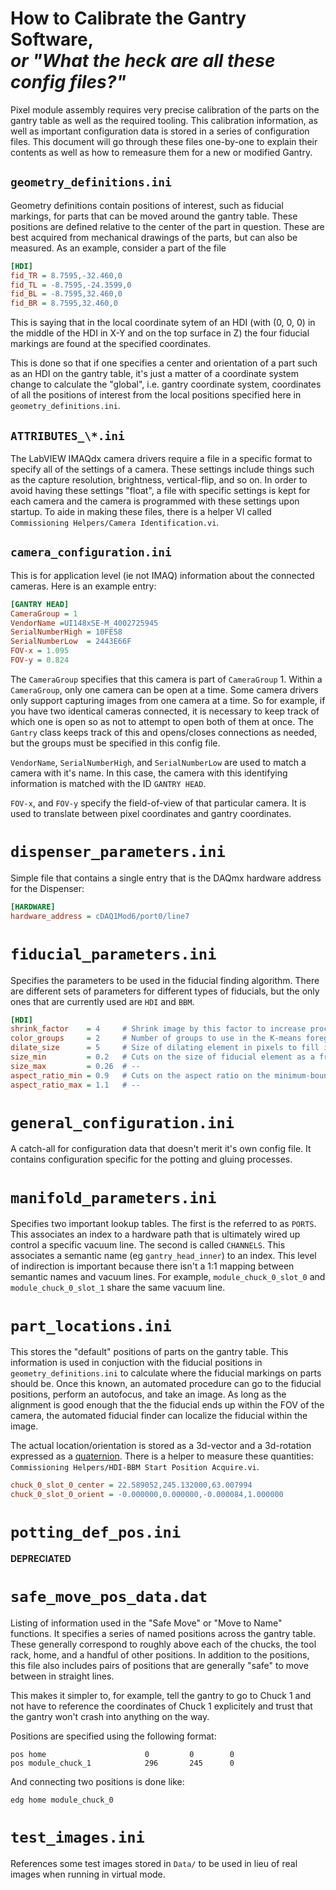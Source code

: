 # How to Calibrate the Gantry Software, </br>*or "What the heck are all these config files?"*

Pixel module assembly requires very precise calibration of the parts on the gantry table as well as the required tooling. This calibration information, as well as important configuration data is stored in a series of configuration files. This document will go through these files one-by-one to explain their contents as well as how to remeasure them for a new or modified Gantry.



## `geometry_definitions.ini`

Geometry definitions contain positions of interest, such as fiducial markings, for parts that can be moved around the gantry table. These positions are defined relative to the center of the part in question. These are best acquired from mechanical drawings of the parts, but can also be measured. As an example, consider a part of the file

```ini
[HDI]
fid_TR = 8.7595,-32.460,0
fid_TL = -8.7595,-24.3599,0
fid_BL = -8.7595,32.460,0
fid_BR = 8.7595,32.460,0
```

This is saying that in the local coordinate sytem of an HDI (with (0, 0, 0) in the middle of the HDI in X-Y and on the top surface in Z) the four fiducial markings are found at the specified coordinates.

This is done so that if one specifies a center and orientation of a part such as an HDI on the gantry table, it's just a matter of a coordinate system change to calculate the "global", i.e. gantry coordinate system, coordinates of all the positions of interest from the local positions specified here in `geometry_definitions.ini`.

## `ATTRIBUTES_\*.ini`

The LabVIEW IMAQdx camera drivers require a file in a specific format to specify all of the settings of a camera. These settings include things such as the capture resolution, brightness, vertical-flip, and so on. In order to avoid having these settings "float", a file with specific settings is kept for each camera and the camera is programmed with these settings upon startup. To aide in making these files, there is a helper VI called `Commissioning Helpers/Camera Identification.vi`.

## `camera_configuration.ini`

This is for application level (ie not IMAQ) information about the connected cameras. Here is an example entry:

```ini
[GANTRY HEAD]
CameraGroup = 1
VendorName =UI148xSE-M_4002725945
SerialNumberHigh = 10FE58
SerialNumberLow  = 2443E66F
FOV-x = 1.095
FOV-y = 0.824
```

The `CameraGroup` specifies that this camera is part of `CameraGroup` 1. Within a `CameraGroup`, only one camera can be open at a time. Some camera drivers only support capturing images from one camera at a time. So for example, if you have two identical cameras connected, it is necessary to keep track of which one is open so as not to attempt to open both of them at once. The `Gantry` class keeps track of this and opens/closes connections as needed, but the groups must be specified in this config file.

`VendorName`, `SerialNumberHigh`, and `SerialNumberLow` are used to match a camera with it's name. In this case, the camera with this identifying information is matched with the ID `GANTRY HEAD`.

`FOV-x`, and `FOV-y` specify the field-of-view of that particular camera. It is used to translate between pixel coordinates and gantry coordinates.

# `dispenser_parameters.ini`

Simple file that contains a single entry that is the DAQmx hardware address for the Dispenser:

```ini
[HARDWARE]
hardware_address = cDAQ1Mod6/port0/line7
```

# `fiducial_parameters.ini`

Specifies the parameters to be used in the fiducial finding algorithm. There are different sets of parameters for different types of fiducials, but the only ones that are currently used are `HDI` and `BBM`. 

```ini
[HDI] 
shrink_factor    = 4     # Shrink image by this factor to increase processing speed
color_groups     = 2     # Number of groups to use in the K-means foreground/background segmentation
dilate_size      = 5     # Size of dilating element in pixels to fill in gaps
size_min         = 0.2   # Cuts on the size of fiducial element as a fraction of the frame
size_max         = 0.26  # --
aspect_ratio_min = 0.9   # Cuts on the aspect ratio on the minimum-bounding-box of the fiducial
aspect_ratio_max = 1.1   # --
```

# `general_configuration.ini`

A catch-all for configuration data that doesn't merit it's own config file. It contains configuration specific for the potting and gluing processes.

# `manifold_parameters.ini`

Specifies two important lookup tables. The first is the referred to as `PORTS`. This associates an index to a hardware path that is ultimately wired up control a specific vacuum line. The second is called `CHANNELS`. This associates a semantic name (eg `gantry_head_inner`) to an index. This level of indirection is important because there isn't a 1:1 mapping between semantic names and vacuum lines. For example, `module_chuck_0_slot_0` and `module_chuck_0_slot_1` share the same vacuum line.

# `part_locations.ini`

This stores the "default" positions of parts on the gantry table. This information is used in conjuction with the fiducial positions in `geometry_definitions.ini` to calculate where the fiducial markings on parts should be. Once this known, an automated procedure can go to the fiducial positions, perform an autofocus, and take an image. As long as the alignment is good enough that the the fiducial ends up within the FOV of the camera, the automated fiducial finder can localize the fiducial within the image.

The actual location/orientation is stored as a 3d-vector and a 3d-rotation expressed as a [quaternion](https://en.wikipedia.org/wiki/Quaternion). There is a helper to measure these quantities: `Commissioning Helpers/HDI-BBM Start Position Acquire.vi`.

```ini
chuck_0_slot_0_center = 22.589052,245.132000,63.007994
chuck_0_slot_0_orient = -0.000000,0.000000,-0.000084,1.000000
```

# `potting_def_pos.ini`

**DEPRECIATED**

# `safe_move_pos_data.dat`

Listing of information used in the "Safe Move" or "Move to Name" functions. It specifies a series of named positions across the gantry table. These generally correspond to roughly above each of the chucks, the tool rack, home, and a handful of other positions. In addition to the positions, this file also includes pairs of positions that are generally "safe" to move between in straight lines.

This makes it simpler to, for example, tell the gantry to go to Chuck 1 and not have to reference the coordinates of Chuck 1 explicitely and trust that the gantry won't crash into anything on the way.

Positions are specified using the following format:

```
pos home                      0         0        0
pos module_chuck_1            296       245      0
```

And connecting two positions is done like:

```
edg home module_chuck_0
```

# `test_images.ini`

References some test images stored in `Data/` to be used in lieu of real images when running in virtual mode.
